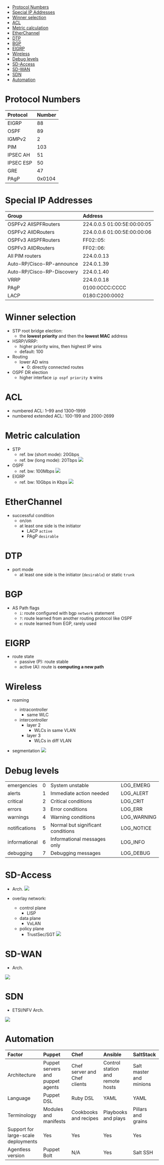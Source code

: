 - [Protocol Numbers](#protocol-numbers)
- [Special IP Addresses](#special-ip-addresses)
- [Winner selection](#winner-selection)
- [ACL](#acl)
- [Metric calculation](#metric-calculation)
- [EtherChannel](#etherchannel)
- [DTP](#dtp)
- [BGP](#bgp)
- [EIGRP](#eigrp)
- [Wireless](#wireless)
- [Debug levels](#debug-levels)
- [SD-Access](#sd-access)
- [SD-WAN](#sd-wan)
- [SDN](#sdn)
- [Automation](#automation)

# Protocol Numbers

| Protocol | Number |
|:--|:--|
| EIGRP | 88
| OSPF | 89
| IGMPv2 | 2
| PIM | 103
| IPSEC AH | 51
| IPSEC ESP | 50
| GRE | 47
| PAgP | 0x0104

# Special IP Addresses

| Group | Address |
|:--|:--|
| OSPFv2 AllSPFRouters | 224.0.0.5 01:00:5E:00:00:05
| OSPFv2 AllDRouters | 224.0.0.6 01:00:5E:00:00:06
| OSPFv3 AllSPFRouters | FF02::05: | 
| OSPFv3 AllDRouters | FF02::06: |
| All PIM routers | 224.0.0.13 |
| Auto-RP/Cisco-RP-announce | 224.0.1.39 |
| Auto-RP/Cisco-RP-Discovery | 224.0.1.40 |
| VRRP | 224.0.0.18 
| PAgP | 0100:0CCC:CCCC |
| LACP | 0180:C200:0002 |

# Winner selection

* STP root bridge election:
  * the **lowest priority** and then the **lowest MAC** address
* HSRP/VRRP: 
  * higher priority wins, then highest IP wins
  * default: 100
* Routing
  * lower AD wins
    * 0: directly connected routes
* OSPF DR election
  * higher interface `ip ospf priority N` wins
# ACL

* numbered ACL: 1–99 and 1300–1999
* numbered extended ACL: 100-199 and 2000-2699

# Metric calculation

* STP
  * ref. bw (short mode): 20Gbps
  * ref. bw (long mode): 20Tbps
  ![](img/2024-09-19-09-41-37.png)
* OSPF
  * ref. bw: 100Mbps
  ![](img/2024-10-17-11-54-49.png)
* EIGRP
  * ref. bw: 10Gbps in Kbps
  ![](img/2024-10-16-11-06-11.png)

# EtherChannel 

* successful condition
  * on/on
  * at least one side is the initiator
    * LACP `active`
    * PAgP `desirable`

# DTP 

* port mode
  * at least one side is the initiator (`desirable`) or static `trunk`

# BGP

* AS Path flags
  * `i`: route configured with bgp `network` statement
  * `?`: route learned from another routing protocol like OSPF
  * `e`: route learned from EGP, rarely used

# EIGRP 

* route state
  * passive (P): route stable
  * active (A): route is **computing a new path**

# Wireless 

* roaming
  * intracontroller
    * same WLC
  * intercontroller
    * layer 2
      * WLCs in same VLAN
    * layer 3
      * WLCs in diff VLAN

* segmentation
![](img/2024-12-10-09-20-44.png)

# Debug levels

| | | | |
|--|--|--|--|
|emergencies|0|System unstable|LOG_EMERG
|alerts|1|Immediate action needed|LOG_ALERT
|critical|2|Critical conditions|LOG_CRIT
|errors|3|Error conditions|LOG_ERR
|warnings|4|Warning conditions|LOG_WARNING
|notifications|5|Normal but significant conditions|LOG_NOTICE
|informational|6|Informational messages only|LOG_INFO
|debugging|7|Debugging messages|LOG_DEBUG


# SD-Access

* Arch.
![](img/2024-11-18-15-27-27.png)

* overlay network:
  * control plane
    * LISP
  * data plane
    * VxLAN
  * policy plane
    * TrustSec/SGT
![](img/2024-11-21-11-26-34.png)

# SD-WAN

* Arch.

![](img/2024-11-22-14-54-07.png)

# SDN

* ETSI/NFV Arch.

![](img/2024-11-12-10-23-54.png)

# Automation

|Factor|Puppet|Chef|Ansible|SaltStack
|:--|:--|:--|:--|:--
|Architecture|Puppet servers and puppet agents|Chef server and Chef clients|Control station and remote hosts|Salt master and minions
|Language|Puppet DSL|Ruby DSL|YAML|YAML
|Terminology|Modules and manifests|Cookbooks and recipes|Playbooks and plays|Pillars and grains
|Support for large-scale deployments|Yes|Yes|Yes|Yes
|Agentless version|Puppet Bolt|N/A|Yes|Salt SSH
